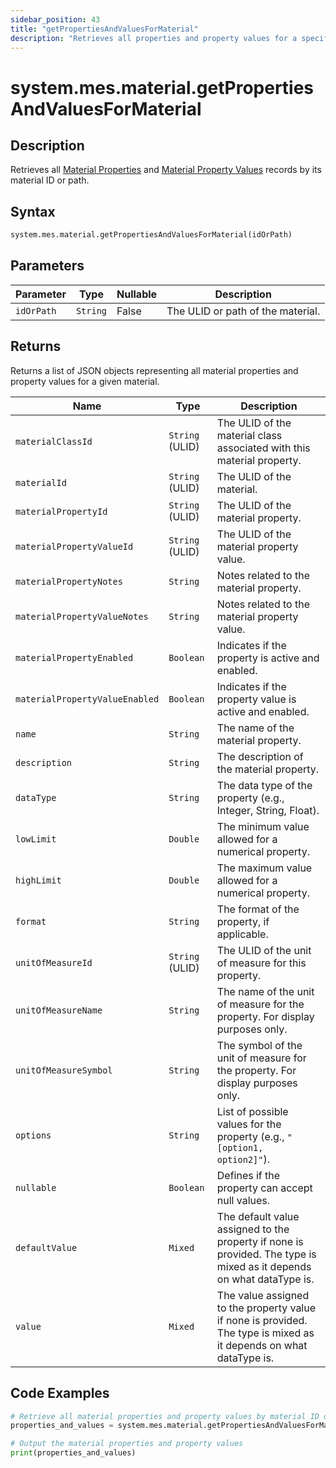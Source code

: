 ```yaml
---
sidebar_position: 43
title: "getPropertiesAndValuesForMaterial"
description: "Retrieves all properties and property values for a specified material."
---
```


# system.mes.material.getPropertiesAndValuesForMaterial

## Description

Retrieves all [Material Properties](../../data-model/material-model/material-property) and [Material Property Values](../../data-model/material-model/material-property-value)
records by its material ID or path.

## Syntax

```python
system.mes.material.getPropertiesAndValuesForMaterial(idOrPath)
```

## Parameters

| Parameter  | Type     | Nullable | Description                       |
|------------|----------|----------|-----------------------------------|
| `idOrPath` | `String` | False    | The ULID or path of the material. |

## Returns

Returns a list of JSON objects representing all material properties and property values for a given material.

| Name                           | Type            | Description                                                                                                          |
|--------------------------------|-----------------|----------------------------------------------------------------------------------------------------------------------|
| `materialClassId`              | `String` (ULID) | The ULID of the material class associated with this material property.                                               |
| `materialId`                   | `String` (ULID) | The ULID of the material.                                                                                            |
| `materialPropertyId`           | `String` (ULID) | The ULID of the material property.                                                                                   |
| `materialPropertyValueId`      | `String` (ULID) | The ULID of the material property value.                                                                             |
| `materialPropertyNotes`        | `String`        | Notes related to the material property.                                                                              |
| `materialPropertyValueNotes`   | `String`        | Notes related to the material property value.                                                                        |
| `materialPropertyEnabled`      | `Boolean`       | Indicates if the property is active and enabled.                                                                     |
| `materialPropertyValueEnabled` | `Boolean`       | Indicates if the property value is active and enabled.                                                               |
| `name`                         | `String`        | The name of the material property.                                                                                   |
| `description`                  | `String`        | The description of the material property.                                                                            |
| `dataType`                     | `String`        | The data type of the property (e.g., Integer, String, Float).                                                        |
| `lowLimit`                     | `Double`        | The minimum value allowed for a numerical property.                                                                  |
| `highLimit`                    | `Double`        | The maximum value allowed for a numerical property.                                                                  |
| `format`                       | `String`        | The format of the property, if applicable.                                                                           |
| `unitOfMeasureId`              | `String` (ULID) | The ULID of the unit of measure for this property.                                                                   |
| `unitOfMeasureName`            | `String`        | The name of the unit of measure for the property. For display purposes only.                                         |
| `unitOfMeasureSymbol`          | `String`        | The symbol of the unit of measure for the property. For display purposes only.                                       |
| `options`                      | `String`        | List of possible values for the property (e.g., `"[option1, option2]"`).                                             |
| `nullable`                     | `Boolean`       | Defines if the property can accept null values.                                                                      |
| `defaultValue`                 | `Mixed`         | The default value assigned to the property if none is provided. The type is mixed as it depends on what dataType is. |
| `value`                        | `Mixed`         | The value assigned to the property value if none is provided. The type is mixed as it depends on what dataType is.   |

## Code Examples

```python
# Retrieve all material properties and property values by material ID or path
properties_and_values = system.mes.material.getPropertiesAndValuesForMaterial('IRB/5391537510212')

# Output the material properties and property values
print(properties_and_values)
```
